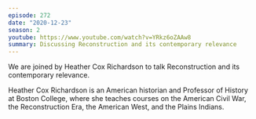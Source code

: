 ```yaml
---
episode: 272
date: "2020-12-23"
season: 2
youtube: https://www.youtube.com/watch?v=YRkz6oZAAw8
summary: Discussing Reconstruction and its contemporary relevance
---
```

We are joined by Heather Cox Richardson to talk Reconstruction and its
contemporary relevance.

Heather Cox Richardson is an American historian and Professor of History at
Boston College, where she teaches courses on the American Civil War, the
Reconstruction Era, the American West, and the Plains Indians.
